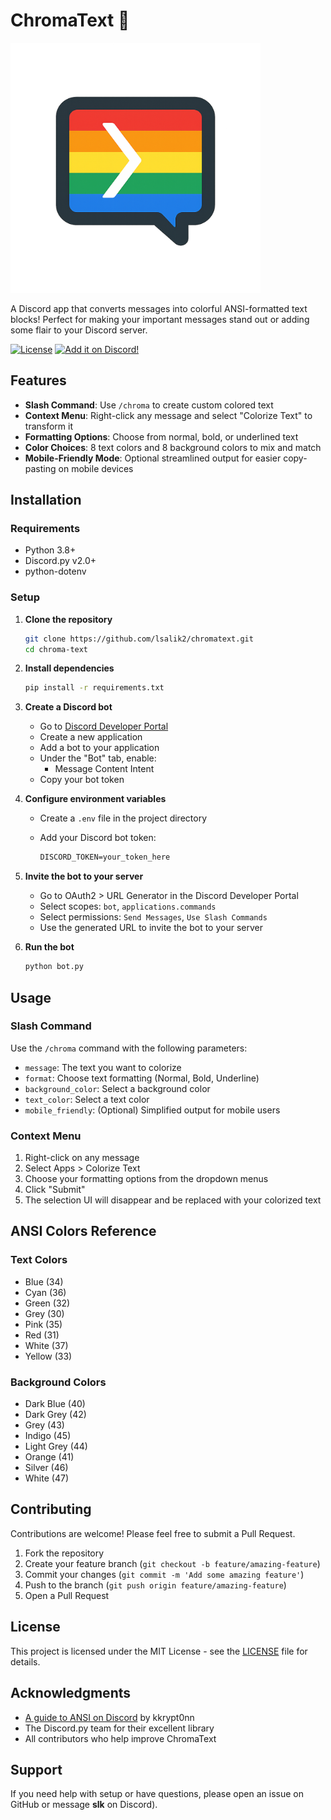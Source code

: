 # ChromaText 🌈

<img src="logo.png" width="400" height="400">

A Discord app that converts messages into colorful ANSI-formatted text blocks! Perfect for making your important messages stand out or adding some flair to your Discord server.

[![License](https://img.shields.io/badge/License-MIT-blue.svg)](https://opensource.org/licenses/MIT)
[![Add it on Discord!](https://img.shields.io/badge/Add_it_on_Discord!-Invite-7289da?logo=discord&logoColor=ffffff)](https://discord.com/oauth2/authorize?client_id=1356766929800532281)

## Features

- **Slash Command**: Use `/chroma` to create custom colored text
- **Context Menu**: Right-click any message and select "Colorize Text" to transform it
- **Formatting Options**: Choose from normal, bold, or underlined text
- **Color Choices**: 8 text colors and 8 background colors to mix and match
- **Mobile-Friendly Mode**: Optional streamlined output for easier copy-pasting on mobile devices

## Installation

### Requirements

- Python 3.8+
- Discord.py v2.0+
- python-dotenv

### Setup

1. **Clone the repository**

   ```bash
   git clone https://github.com/lsalik2/chromatext.git
   cd chroma-text
   ```

2. **Install dependencies**

   ```bash
   pip install -r requirements.txt
   ```

3. **Create a Discord bot**
   - Go to [Discord Developer Portal](https://discord.com/developers/applications)
   - Create a new application
   - Add a bot to your application
   - Under the "Bot" tab, enable:
     - Message Content Intent
   - Copy your bot token

4. **Configure environment variables**
   - Create a `.env` file in the project directory
   - Add your Discord bot token:

     ```md
     DISCORD_TOKEN=your_token_here
     ```

5. **Invite the bot to your server**
   - Go to OAuth2 > URL Generator in the Discord Developer Portal
   - Select scopes: `bot`, `applications.commands`
   - Select permissions: `Send Messages`, `Use Slash Commands`
   - Use the generated URL to invite the bot to your server

6. **Run the bot**

   ```bash
   python bot.py
   ```

## Usage

### Slash Command

Use the `/chroma` command with the following parameters:

- `message`: The text you want to colorize
- `format`: Choose text formatting (Normal, Bold, Underline)
- `background_color`: Select a background color
- `text_color`: Select a text color
- `mobile_friendly`: (Optional) Simplified output for mobile users

### Context Menu

1. Right-click on any message
2. Select Apps > Colorize Text
3. Choose your formatting options from the dropdown menus
4. Click "Submit"
5. The selection UI will disappear and be replaced with your colorized text

## ANSI Colors Reference

### Text Colors

- Blue (34)
- Cyan (36)
- Green (32)
- Grey (30)
- Pink (35)
- Red (31)
- White (37)
- Yellow (33)

### Background Colors

- Dark Blue (40)
- Dark Grey (42)
- Grey (43)
- Indigo (45)
- Light Grey (44)
- Orange (41)
- Silver (46)
- White (47)

## Contributing

Contributions are welcome! Please feel free to submit a Pull Request.

1. Fork the repository
2. Create your feature branch (`git checkout -b feature/amazing-feature`)
3. Commit your changes (`git commit -m 'Add some amazing feature'`)
4. Push to the branch (`git push origin feature/amazing-feature`)
5. Open a Pull Request

## License

This project is licensed under the MIT License - see the [LICENSE](LICENSE) file for details.

## Acknowledgments

- [A guide to ANSI on Discord](https://gist.github.com/kkrypt0nn/a02506f3712ff2d1c8ca7c9e0aed7c06#text-colors) by kkrypt0nn
- The Discord.py team for their excellent library
- All contributors who help improve ChromaText

## Support

If you need help with setup or have questions, please open an issue on GitHub or message **slk** on Discord).
